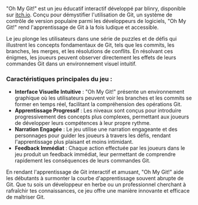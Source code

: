 "Oh My Git!" est un jeu éducatif interactif développé par blinry, disponible sur [itch.io](https://blinry.itch.io/oh-my-git). Conçu pour démystifier l'utilisation de Git, un système de contrôle de version populaire parmi les développeurs de logiciels, "Oh My Git!" rend l'apprentissage de Git à la fois ludique et accessible. 

Le jeu plonge les utilisateurs dans une série de puzzles et de défis qui illustrent les concepts fondamentaux de Git, tels que les commits, les branches, les merges, et les résolutions de conflits. En résolvant ces énigmes, les joueurs peuvent observer directement les effets de leurs commandes Git dans un environnement visuel intuitif.

### Caractéristiques principales du jeu :

- **Interface Visuelle Intuitive** : "Oh My Git!" présente un environnement graphique où les utilisateurs peuvent voir les branches et les commits se former en temps réel, facilitant la compréhension des opérations Git.
- **Apprentissage Progressif** : Les niveaux sont conçus pour introduire progressivement des concepts plus complexes, permettant aux joueurs de développer leurs compétences à leur propre rythme.
- **Narration Engagée** : Le jeu utilise une narration engageante et des personnages pour guider les joueurs à travers les défis, rendant l'apprentissage plus plaisant et moins intimidant.
- **Feedback Immédiat** : Chaque action effectuée par les joueurs dans le jeu produit un feedback immédiat, leur permettant de comprendre rapidement les conséquences de leurs commandes Git.

En rendant l'apprentissage de Git interactif et amusant, "Oh My Git!" aide les débutants à surmonter la courbe d'apprentissage souvent abrupte de Git. Que tu sois un développeur en herbe ou un professionnel cherchant à rafraîchir tes connaissances, ce jeu offre une manière innovante et efficace de maîtriser Git.